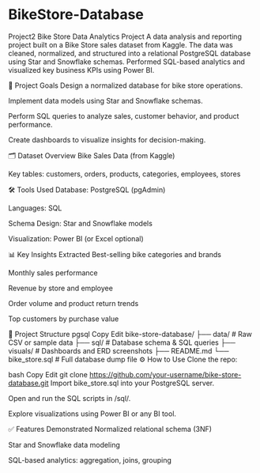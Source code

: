 # BikeStore-Database
Project2
Bike Store Data Analytics Project
A data analysis and reporting project built on a Bike Store sales dataset from Kaggle. The data was cleaned, normalized, and structured into a relational PostgreSQL database using Star and Snowflake schemas. Performed SQL-based analytics and visualized key business KPIs using Power BI.

📌 Project Goals
Design a normalized database for bike store operations.

Implement data models using Star and Snowflake schemas.

Perform SQL queries to analyze sales, customer behavior, and product performance.

Create dashboards to visualize insights for decision-making.

🗂️ Dataset Overview
Bike Sales Data (from Kaggle)

Key tables: customers, orders, products, categories, employees, stores

🛠️ Tools Used
Database: PostgreSQL (pgAdmin)

Languages: SQL

Schema Design: Star and Snowflake models

Visualization: Power BI (or Excel optional)

📊 Key Insights Extracted
Best-selling bike categories and brands

Monthly sales performance

Revenue by store and employee

Order volume and product return trends

Top customers by purchase value

📁 Project Structure
pgsql
Copy
Edit
bike-store-database/
├── data/                     # Raw CSV or sample data
├── sql/                      # Database schema & SQL queries
├── visuals/                  # Dashboards and ERD screenshots
├── README.md
└── bike_store.sql            # Full database dump file
⚙️ How to Use
Clone the repo:

bash
Copy
Edit
git clone https://github.com/your-username/bike-store-database.git
Import bike_store.sql into your PostgreSQL server.

Open and run the SQL scripts in /sql/.

Explore visualizations using Power BI or any BI tool.

✅ Features Demonstrated
Normalized relational schema (3NF)

Star and Snowflake data modeling

SQL-based analytics: aggregation, joins, grouping

